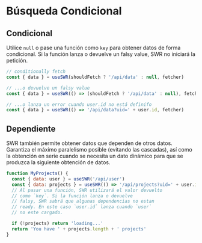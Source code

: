 # Búsqueda Condicional

## Condicional

Utilice `null` o pase una función como `key` para obtener datos de forma
condicional. Si la función lanza o devuelve un falsy value, SWR no iniciará la
petición.

```js
// conditionally fetch
const { data } = useSWR(shouldFetch ? '/api/data' : null, fetcher)

// ...o devuelve un falsy value
const { data } = useSWR(() => (shouldFetch ? '/api/data' : null), fetcher)

// ...o lanza un error cuando user.id no está definifo
const { data } = useSWR(() => '/api/data?uid=' + user.id, fetcher)
```

## Dependiente

SWR también permite obtener datos que dependen de otros datos. Garantiza el
máximo paralelismo posible (evitando las cascadas), así como la obtención en
serie cuando se necesita un dato dinámico para que se produzca la siguiente
obtención de datos.

```js
function MyProjects() {
  const { data: user } = useSWR('/api/user')
  const { data: projects } = useSWR(() => '/api/projects?uid=' + user.id)
  // Al pasar una función, SWR utilizará el valor devuelto
  // como `key`. Si la función lanza o devuelve
  // falsy, SWR sabrá que algunas dependencias no estan
  // ready. En este caso `user.id` lanza cuando `user`
  // no este cargado.

  if (!projects) return 'loading...'
  return 'You have ' + projects.length + ' projects'
}
```
